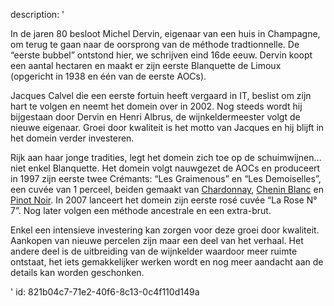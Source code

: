 description: '<p>In de jaren 80 besloot Michel Dervin, eigenaar van een huis in Champagne, om terug te gaan naar de oorsprong van de méthode tradtionnelle. De “eerste bubbel” ontstond hier, we schrijven eind 16de eeuw. Dervin koopt een aantal hectaren en maakt er zijn eerste Blanquette de Limoux (opgericht in 1938 en één van de eerste AOCs).</p><p>Jacques Calvel die een eerste fortuin heeft vergaard in IT, beslist om zijn hart te volgen en neemt het domein over in 2002. Nog steeds wordt hij bijgestaan door Dervin en Henri Albrus, de wijnkeldermeester volgt de nieuwe eigenaar. Groei door kwaliteit is het motto van Jacques en hij blijft in het domein verder investeren.</p><p>Rijk aan haar jonge tradities, legt het domein zich toe op de schuimwijnen… niet enkel Blanquette. Het domein volgt nauwgezet de AOCs en produceert in 1997 zijn eerste twee Crémants: “Les Graimenous” en “Les Demoiselles”, een cuvée van 1 perceel, beiden gemaakt van <a href="https://levipe.dev/nl/grape/chardonnay">Chardonnay</a>, <a href="https://www.levipe.be/grape/chenin-blanc/?lang=nl">Chenin Blanc</a> en <a href="https://www.levipe.be/grape/pinot-noir/?lang=nl">Pinot Noir</a>. In 2007 lanceert het domein zijn eerste rosé cuvée “La Rose N° 7”. Nog later volgen een méthode ancestrale en een extra-brut.</p><p>Enkel een intensieve investering kan zorgen voor deze groei door kwaliteit. Aankopen van nieuwe percelen zijn maar een deel van het verhaal. Het andere deel is de uitbreiding van de wijnkelder waardoor meer ruimte ontstaat, het iets gemakkelijker werken wordt en nog meer aandacht aan de details kan worden geschonken.</p>'
id: 821b04c7-71e2-40f6-8c13-0c4f110d149a
